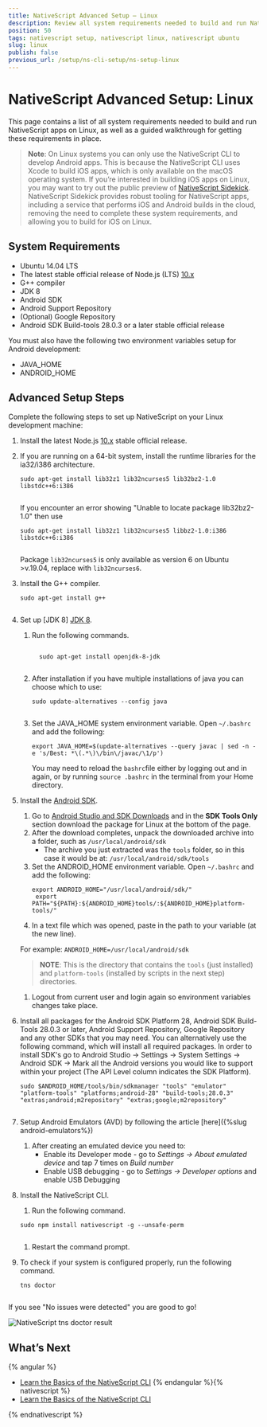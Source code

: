```yaml
---
title: NativeScript Advanced Setup — Linux
description: Review all system requirements needed to build and run NativeScript apps on Linux and follow the walkthrough to learn how to install and configure these dependencies.
position: 50
tags: nativescript setup, nativescript linux, nativescript ubuntu
slug: linux
publish: false
previous_url: /setup/ns-cli-setup/ns-setup-linux
---
```


# NativeScript Advanced Setup: Linux

This page contains a list of all system requirements needed to build and run NativeScript apps on Linux, as well as a guided walkthrough for getting these requirements in place.

> **Note**: On Linux systems you can only use the NativeScript CLI to develop Android apps. This is because the NativeScript CLI uses Xcode to build iOS apps, which is only available on the macOS operating system. If you’re interested in building iOS apps on Linux, you may want to try out the public preview of [NativeScript Sidekick](https://www.nativescript.org/nativescript-sidekick). NativeScript Sidekick provides robust tooling for NativeScript apps, including a service that performs iOS and Android builds in the cloud, removing the need to complete these system requirements, and allowing you to build for iOS on Linux.

## System Requirements

* Ubuntu 14.04 LTS
* The latest stable official release of Node.js (LTS) [10.x](https://nodejs.org/dist/latest-v10.x/)
* G++ compiler
* JDK 8
* Android SDK
* Android Support Repository
* (Optional) Google Repository
* Android SDK Build-tools 28.0.3 or a later stable official release

You must also have the following two environment variables setup for Android development:

* JAVA_HOME
* ANDROID_HOME

## Advanced Setup Steps

Complete the following steps to set up NativeScript on your Linux development machine:

1. Install the latest Node.js [10.x](https://nodejs.org/dist/latest-v10.x/) stable official release.

1. If you are running on a 64-bit system, install the runtime libraries for the ia32/i386 architecture.

    <pre class="add-copy-button"><code class="language-terminal">sudo apt-get install lib32z1 lib32ncurses5 lib32bz2-1.0 libstdc++6:i386
    </code></pre>
    If you encounter an error showing "Unable to locate package lib32bz2-1.0" then use
    <pre class="add-copy-button"><code class="language-terminal">sudo apt-get install lib32z1 lib32ncurses5 libbz2-1.0:i386 libstdc++6:i386
    </code></pre>
    Package `lib32ncurses5` is only available as version 6 on Ubuntu >v.19.04, replace with `lib32ncurses6`.

1. Install the G++ compiler.

    <pre class="add-copy-button"><code class="language-terminal">sudo apt-get install g++
    </code></pre>

1. Set up [JDK 8] [JDK 8](https://openjdk.java.net/install/).
   1. Run the following commands.

        <pre class="add-copy-button"><code class="language-terminal">
        sudo apt-get install openjdk-8-jdk
        </code></pre>

   1. After installation if you have multiple installations of java you can choose which to use:

        <pre class="add-copy-button"><code class="language-terminal">sudo update-alternatives --config java
        </code></pre>

   1. Set the JAVA_HOME system environment variable. Open `~/.bashrc` and add the following:

        <pre class="add-copy-button"><code class="language-terminal">export JAVA_HOME=$(update-alternatives --query javac | sed -n -e 's/Best: *\(.*\)\/bin\/javac/\1/p')</code></pre>
        You may need to reload the `bashrc`file either by logging out and in again, or by running `source .bashrc` in the terminal from your Home directory.

1. Install the [Android SDK](http://developer.android.com/sdk/index.html).
   1. Go to [Android Studio and SDK Downloads](https://developer.android.com/sdk/index.html#Other) and in the **SDK Tools Only** section download the package for Linux at the bottom of the page.
   1. After the download completes, unpack the downloaded archive into a folder, such as `/usr/local/android/sdk`
       * The archive you just extracted was the `tools` folder, so in this case it would be at: `/usr/local/android/sdk/tools`
   1. Set the ANDROID_HOME environment variable. Open `~/.bashrc` and add the following:
        <pre><code class="language-terminal">export ANDROID_HOME="/usr/local/android/sdk/"
       export PATH="${PATH}:${ANDROID_HOME}tools/:${ANDROID_HOME}platform-tools/"</code></pre>
   1. In a text file which was opened, paste in the path to your variable (at the new line).

    For example: `ANDROID_HOME=/usr/local/android/sdk`
        <blockquote><b>NOTE</b>: This is the directory that contains the <code>tools</code> (just installed) and <code>platform-tools</code> (installed by scripts in the next step) directories.</blockquote>
   1. Logout from current user and login again so environment variables changes take place.

1. Install all packages for the Android SDK Platform 28, Android SDK Build-Tools 28.0.3 or later, Android Support Repository, Google Repository and any other SDKs that you may need. You can alternatively use the following command, which will install all required packages. In order to install SDK's go to Android Studio -> Settings -> System Settings -> Android SDK -> Mark all the Android versions you would like to support within your project (The API Level column indicates the SDK Platform).

    <pre class="add-copy-button"><code class="language-terminal">sudo $ANDROID_HOME/tools/bin/sdkmanager "tools" "emulator" "platform-tools" "platforms;android-28" "build-tools;28.0.3" "extras;android;m2repository" "extras;google;m2repository"
    </code></pre>

1. Setup Android Emulators (AVD) by following the article [here]({%slug android-emulators%})
   1. After creating an emulated device you need to:
        * Enable its Developer mode - go to _Settings -> About emulated device_ and tap 7 times on _Build number_
        * Enable USB debugging - go to _Settings -> Developer options_ and enable USB Debugging

1. Install the NativeScript CLI.
   1. Run the following command.

    <pre class="add-copy-button"><code class="language-terminal">sudo npm install nativescript -g --unsafe-perm
    </code></pre>

   1. Restart the command prompt.

1. To check if your system is configured properly, run the following command.

    <pre class="add-copy-button"><code class="language-terminal">tns doctor
    </code></pre>

If you see "No issues were detected" you are good to go!

![NativeScript tns doctor result](../img/start/linux-tns-doctor.png)

## What’s Next

{% angular %}

* [Learn the Basics of the NativeScript CLI](/start/cli-basics)
{% endangular %}{% nativescript %}
* [Learn the Basics of the NativeScript CLI](/start/cli-basics)

{% endnativescript %}
